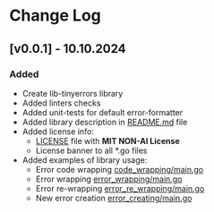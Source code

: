 # Change Log

## [v0.0.1] - 10.10.2024
### Added
* Create lib-tinyerrors library
* Added linters checks
* Added unit-tests for default error-formatter
* Added library description in [README.md](/README.md) file
* Added license info:
  * [LICENSE](/LICENSE) file with **MIT NON-AI License**
  * License banner to all *.go files
* Added examples of library usage:
  * Error code wrapping [code_wrapping/main.go](/examples/code_wrapping/main.go)
  * Error wrapping [error_wrapping/main.go](/examples/error_wrapping/main.go)
  * Error re-wrapping [error_re_wrapping/main.go](/examples/error_re_wrapping/main.go)
  * New error creation [error_creating/main.go](/examples/error_creation/main.go)